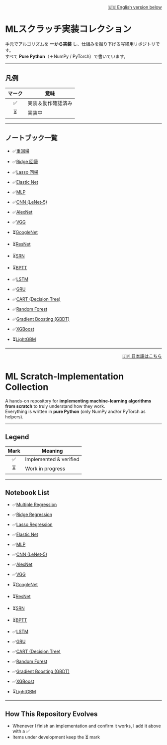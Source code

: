 <!-- ===================================================== -->
<!-- 🇯🇵 Japanese                                            -->
<!-- ===================================================== -->

<p align="right">
  <a href="#-english">🇺🇸 English version below</a>
</p>

# MLスクラッチ実装コレクション

手元でアルゴリズムを **一から実装** し、仕組みを掘り下げる写経用リポジトリです。  
すべて **Pure Python**（＋NumPy / PyTorch）で書いています。

---

## 凡例

| マーク | 意味 |
| :----: | ---- |
| ✅ | 実装＆動作確認済み |
| ⏳ | 実装中 |

---

## ノートブック一覧

- ✅[重回帰](notebooks/Linear_Regression/01_multiple_regression.ipynb)  
- ✅[Ridge 回帰](notebooks/Linear_Regression/02_ridge.ipynb)  
- ✅[Lasso 回帰](notebooks/Linear_Regression/03_lasso.ipynb)  
- ✅[Elastic Net](notebooks/Linear_Regression/04_elastic_net.ipynb)  

- ✅[MLP](notebooks/mlp+CNN/01_mlp.ipynb)  
- ✅[CNN (LeNet-5)](notebooks/mlp+CNN/02_CNN_lenet5.ipynb)  
- ✅[AlexNet](notebooks/mlp+CNN/03_AlexNet.ipynb)  
- ✅[VGG](notebooks/mlp+CNN/04_VGG.ipynb)  
- ⏳[GoogleNet](notebooks/mlp+CNN/05_GoogleNet.ipynb)  
- ⏳[ResNet](notebooks/mlp+CNN/06_ResNet.ipynb)  

- ⏳[SRN](notebooks/NLP/01_SRN.ipynb)  
- ⏳[BPTT](notebooks/NLP/02_BPTT.ipynb)  
- ✅[LSTM](notebooks/NLP/03_LSTM.ipynb)  
- ✅[GRU](notebooks/NLP/04_GRU.ipynb)  

- ✅[CART (Decision Tree)](notebooks/Tree/01_CART.ipynb)  
- ✅[Random Forest](notebooks/Tree/02_random_forest.ipynb)  
- ✅[Gradient Boosting (GBDT)](notebooks/Tree/03_gbdt.ipynb)  
- ✅[XGBoost](notebooks/Tree/04_xgboost.ipynb)  
- ⏳[LightGBM](notebooks/Tree/05_lightgbm.ipynb)  


---

<!-- ===================================================== -->
<!-- 🇺🇸 English                                            -->
<!-- ===================================================== -->

<a id="-english"></a>
<p align="right">
  <a href="#mlスクラッチ実装コレクション">🇯🇵 日本語はこちら</a>
</p>

# ML Scratch-Implementation Collection

A hands-on repository for **implementing machine-learning algorithms from scratch** to truly understand how they work.  
Everything is written in **pure Python** (only NumPy and/or PyTorch as helpers).

---

## Legend

| Mark | Meaning |
| :--: | ------- |
| ✅ | Implemented & verified |
| ⏳ | Work in progress |

---

## Notebook List

- ✅[Multiple Regression](notebooks/Linear_Regression/01_multiple_regression.ipynb)  
- ✅[Ridge Regression](notebooks/Linear_Regression/02_ridge.ipynb)  
- ✅[Lasso Regression](notebooks/Linear_Regression/03_lasso.ipynb)  
- ✅[Elastic Net](notebooks/Linear_Regression/04_elastic_net.ipynb)  

- ✅[MLP](notebooks/mlp+CNN/01_mlp.ipynb)  
- ✅[CNN (LeNet-5)](notebooks/mlp+CNN/02_CNN_lenet5.ipynb)  
- ✅[AlexNet](notebooks/mlp+CNN/03_AlexNet.ipynb)  
- ✅[VGG](notebooks/mlp+CNN/04_VGG.ipynb)  
- ⏳[GoogleNet](notebooks/mlp+CNN/05_GoogleNet.ipynb)  
- ⏳[ResNet](notebooks/mlp+CNN/06_ResNet.ipynb)  

- ⏳[SRN](notebooks/NLP/01_SRN.ipynb)  
- ⏳[BPTT](notebooks/NLP/02_BPTT.ipynb)  
- ✅[LSTM](notebooks/NLP/03_LSTM.ipynb)  
- ✅[GRU](notebooks/NLP/04_GRU.ipynb)  

- ✅[CART (Decision Tree)](notebooks/Tree/01_CART.ipynb)  
- ✅[Random Forest](notebooks/Tree/02_random_forest.ipynb)  
- ✅[Gradient Boosting (GBDT)](notebooks/Tree/03_gbdt.ipynb)  
- ✅[XGBoost](notebooks/Tree/04_xgboost.ipynb)  
- ⏳[LightGBM](notebooks/Tree/05_lightgbm.ipynb)  

---

## How This Repository Evolves

- Whenever I finish an implementation and confirm it works, I add it above with a ✅  
- Items under development keep the ⏳ mark  

